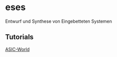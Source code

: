 # eses
Entwurf und Synthese von Eingebetteten Systemen


## Tutorials
[ASIC-World](https://www.asic-world.com)
